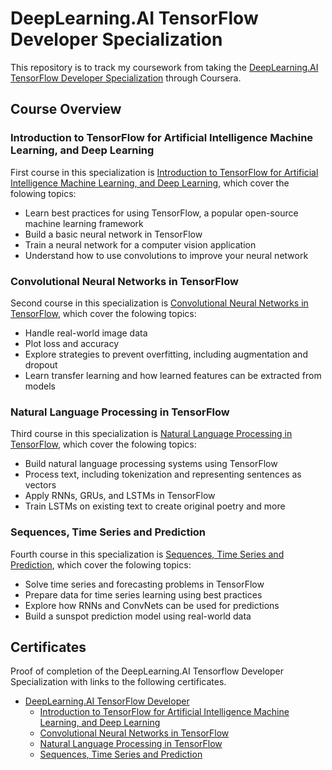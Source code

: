 # DeepLearning.AI TensorFlow Developer Specialization
This repository is to track my coursework from taking the [DeepLearning.AI TensorFlow Developer Specialization](https://www.coursera.org/professional-certificates/tensorflow-in-practice) through Coursera. 
## Course Overview
### Introduction to TensorFlow for Artificial Intelligence Machine Learning, and Deep Learning
First course in this specialization is [Introduction to TensorFlow for Artificial Intelligence Machine Learning, and Deep Learning](https://www.coursera.org/learn/introduction-tensorflow), which cover the folowing topics:
- Learn best practices for using TensorFlow, a popular open-source machine learning framework
- Build a basic neural network in TensorFlow
- Train a neural network for a computer vision application
- Understand how to use convolutions to improve your neural network

### Convolutional Neural  Networks in TensorFlow
Second course in this specialization is [Convolutional Neural  Networks in TensorFlow](https://www.coursera.org/learn/convolutional-neural-networks-tensorflow), which cover the folowing topics:
- Handle real-world image data
- Plot loss and accuracy
- Explore strategies to prevent overfitting, including augmentation and dropout
- Learn transfer learning and how learned features can be extracted from models
### Natural Language Processing in TensorFlow
Third course in this specialization is [Natural Language Processing in TensorFlow](https://www.coursera.org/learn/natural-language-processing-tensorflow), which cover the folowing topics:
- Build natural language processing systems using TensorFlow
- Process text, including tokenization and representing sentences as vectors
- Apply RNNs, GRUs, and LSTMs in TensorFlow
- Train LSTMs on existing text to create original poetry and more
### Sequences, Time Series and Prediction
Fourth course in this specialization is [Sequences, Time Series and Prediction](https://www.coursera.org/learn/tensorflow-sequences-time-series-and-prediction), which cover the folowing topics:
- Solve time series and forecasting problems in TensorFlow
- Prepare data for time series learning using best practices
- Explore how RNNs and ConvNets can be used for predictions
- Build a sunspot prediction model using real-world data

## Certificates
Proof of completion of the DeepLearning.AI Tensorflow Developer Specialization with links to the following certificates.
- [DeepLearning.AI TensorFlow Developer](https://coursera.org/share/5d069fee735e1dabd5309b72a2c1d082)
    - [Introduction to TensorFlow for Artificial Intelligence Machine Learning, and Deep Learning](https://coursera.org/share/58d43fe750c66461a40e1eb031472f79)
    - [Convolutional Neural  Networks in TensorFlow](https://coursera.org/share/6211b214dfcdf6350c564b58a82531d3)
    - [Natural Language Processing in TensorFlow](https://coursera.org/share/111dbd328b3bf077ee155f73adc2e8a8)
    - [Sequences, Time Series and Prediction](https://coursera.org/share/71505245577334ec8f5d4fb288895780)